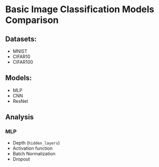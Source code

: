 # Basic Image Classification Models Comparison

## Datasets:
* MNIST
* CIFAR10
* CIFAR100

## Models:
* MLP
* CNN
* ResNet

## Analysis

### MLP
* Depth (`hidden_layers`)
* Activation function
* Batch Normalization
* Dropout

